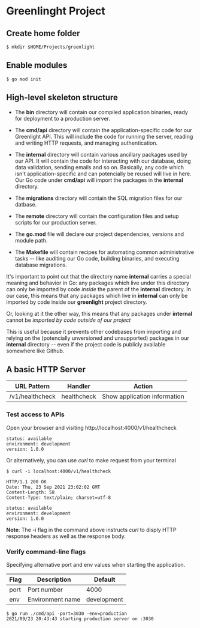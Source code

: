 # Greenlinght Project

## Create home folder
```
$ mkdir $HOME/Projects/greenlight
```

## Enable modules
```
$ go mod init
```

## High-level skeleton structure

* The **bin** directory will contain our compiled application binaries, ready for deployment to a production server.

* The **cmd/api** directory will contain the application-specific code for our Greenlight API. This will include the code for running the server, reading and writing HTTP requests, and managing authentication.

* The **internal** directory will contain various ancillary packages used by our API. It will contain the code for interacting with our database, doing data validation, sending emails and so on. Basically, any code which isn't application-specific and can potencially be reused will live in here. Our Go code under **cmd/api** will import the packages in the **internal** directory.

* The **migrations** directory will contain the SQL migration files for our datbase.

* The **remote** directory will contain the configuration files and setup scripts for our production server.

* The **go.mod** file will declare our project dependencies, versions and module path.

* The **Makefile** will contain recipes for automating common administrative tasks -- like auditing our Go code, building binaries, and executing database migrations.

It's important to point out that the directory name **internal** carries a special meaning and behavior in Go: any packages which live under this directory can only be imported by code *inside* the parent of the **internal** directory. In our case, this means that any packages which live in **internal** can only be imported by code inside our **greenlight** project directory.

Or, looking at it the other way, this means that any packages under **internal** cannot be *imported by code outside of our project*

This is useful because it prevents other codebases from importing and relying on the (potencially unversioned and unsupported) packages in our **internal** directory -- even if the project code is publicly available somewhere like Github.

## A basic HTTP Server

| URL Pattern | Handler | Action |
| ----------- | ----------- | ----------- |
| /v1/healthcheck | healthcheck | Show application information |

### Test access to APIs
Open your browser and visiting http://localhost:4000/v1/healthcheck
```
status: available
environment: development
version: 1.0.0
```

Or alternatively, you can use *curl* to make request from your terminal

```
$ curl -i localhost:4000/v1/healthcheck

HTTP/1.1 200 OK
Date: Thu, 23 Sep 2021 23:02:02 GMT
Content-Length: 58
Content-Type: text/plain; charset=utf-8

status: available
environment: development
version: 1.0.0
```
**Note**: The -i flag in the command above instructs *curl* to disply HTTP response headers as well as the response body.


### Verify command-line flags
Specifying alternative port and env values when starting the application.

| Flag   | Description      | Default     |
| ------ | ---------------- | ----------- | 
| port   | Port number      | 4000        |
| env    | Environment name | development | 

```
$ go run ./cmd/api -port=3030 -env=production
2021/09/23 20:43:43 starting production server on :3030
```